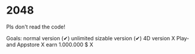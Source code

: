 # 2048
Pls don't read the code!

Goals:
normal version            (✔)
unlimited sizable version (✔)
4D version                 X
Play- and Appstore         X
earn 1.000.000 $           X

